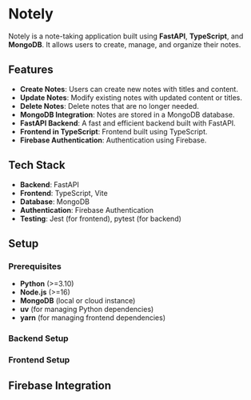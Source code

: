 # Notely

Notely is a note-taking application built using **FastAPI**, **TypeScript**, and **MongoDB**. It allows users to create, manage, and organize their notes.

## Features
- **Create Notes**: Users can create new notes with titles and content.
- **Update Notes**: Modify existing notes with updated content or titles.
- **Delete Notes**: Delete notes that are no longer needed.
- **MongoDB Integration**: Notes are stored in a MongoDB database.
- **FastAPI Backend**: A fast and efficient backend built with FastAPI.
- **Frontend in TypeScript**: Frontend built using TypeScript.
- **Firebase Authentication**: Authentication using Firebase.

## Tech Stack
- **Backend**: FastAPI
- **Frontend**: TypeScript, Vite
- **Database**: MongoDB
- **Authentication**: Firebase Authentication
- **Testing**: Jest (for frontend), pytest (for backend)

## Setup

### Prerequisites
- **Python** (>=3.10)
- **Node.js** (>=16)
- **MongoDB** (local or cloud instance)
- **uv** (for managing Python dependencies)
- **yarn** (for managing frontend dependencies)

### Backend Setup


### Frontend Setup


## Firebase Integration

